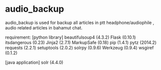 # audio_backup

audio_backup is used for backup all articles in ptt headphone/audiophile , audio related articles in bahamut chat.

requirement: 
[python library]
beautifulsoup4 (4.3.2)
Flask (0.10.1)
itsdangerous (0.23)
Jinja2 (2.7.1)
MarkupSafe (0.18)
pip (1.4.1)
pytz (2014.2)
requests (2.2.1)
setuptools (2.0.2)
solrpy (0.9.6)
Werkzeug (0.9.4)
wsgiref (0.1.2)

[java application]
solr (4.4.0)

